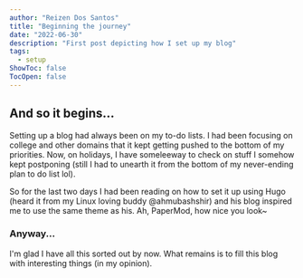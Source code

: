 ```yaml
---
author: "Reizen Dos Santos"
title: "Beginning the journey"
date: "2022-06-30"
description: "First post depicting how I set up my blog"
tags:
  - setup
ShowToc: false
TocOpen: false
---
```


<!--more-->

## And so it begins...

Setting up a blog had always been on my to-do lists. I had been focusing on college and other domains that it kept getting pushed to the bottom of my priorities. Now, on holidays, I have someleeway to check on stuff I somehow kept postponing (still I had to unearth it from the bottom of my never-ending plan to do list lol).

So for the last two days I had been reading on how to set it up using Hugo (heard it from my Linux loving buddy @ahmubashshir) and his blog inspired me to use the same theme as his. Ah, PaperMod, how nice you look~

### Anyway...
I'm glad I have all this sorted out by now. What remains is to fill this blog with interesting things (in my opinion).